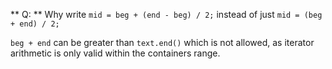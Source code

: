 ** Q: ** Why write `mid = beg + (end - beg) / 2;` instead of just `mid = (beg + end) / 2;`

`beg + end` can be greater than `text.end()` which is not allowed, as iterator arithmetic is only valid within the containers range.
